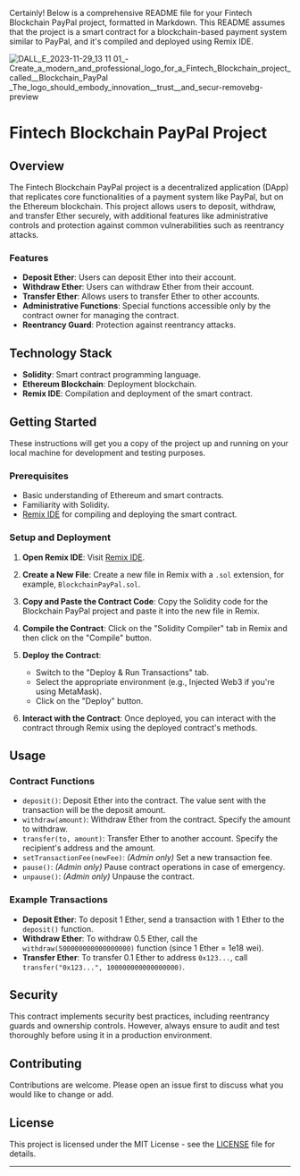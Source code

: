 Certainly! Below is a comprehensive README file for your Fintech Blockchain PayPal project, formatted in Markdown. This README assumes that the project is a smart contract for a blockchain-based payment system similar to PayPal, and it's compiled and deployed using Remix IDE.

![DALL_E_2023-11-29_13 11 01_-_Create_a_modern_and_professional_logo_for_a_Fintech_Blockchain_project_called__Blockchain_PayPal_ _The_logo_should_embody_innovation__trust__and_secur-removebg-preview](https://github.com/JohnDeveloperJ/Fintech-Blockchain-PayPal-Project/assets/143453887/75b9647e-f3ab-460a-9176-d03528dc12b5)


# Fintech Blockchain PayPal Project

## Overview

The Fintech Blockchain PayPal project is a decentralized application (DApp) that replicates core functionalities of a payment system like PayPal, but on the Ethereum blockchain. This project allows users to deposit, withdraw, and transfer Ether securely, with additional features like administrative controls and protection against common vulnerabilities such as reentrancy attacks.

### Features

- **Deposit Ether**: Users can deposit Ether into their account.
- **Withdraw Ether**: Users can withdraw Ether from their account.
- **Transfer Ether**: Allows users to transfer Ether to other accounts.
- **Administrative Functions**: Special functions accessible only by the contract owner for managing the contract.
- **Reentrancy Guard**: Protection against reentrancy attacks.

## Technology Stack

- **Solidity**: Smart contract programming language.
- **Ethereum Blockchain**: Deployment blockchain.
- **Remix IDE**: Compilation and deployment of the smart contract.

## Getting Started

These instructions will get you a copy of the project up and running on your local machine for development and testing purposes.

### Prerequisites

- Basic understanding of Ethereum and smart contracts.
- Familiarity with Solidity.
- [Remix IDE](https://remix.ethereum.org/) for compiling and deploying the smart contract.

### Setup and Deployment

1. **Open Remix IDE**: Visit [Remix IDE](https://remix.ethereum.org/).

2. **Create a New File**: Create a new file in Remix with a `.sol` extension, for example, `BlockchainPayPal.sol`.

3. **Copy and Paste the Contract Code**: Copy the Solidity code for the Blockchain PayPal project and paste it into the new file in Remix.

4. **Compile the Contract**: Click on the "Solidity Compiler" tab in Remix and then click on the "Compile" button.

5. **Deploy the Contract**: 
    - Switch to the "Deploy & Run Transactions" tab.
    - Select the appropriate environment (e.g., Injected Web3 if you're using MetaMask).
    - Click on the "Deploy" button.

6. **Interact with the Contract**: Once deployed, you can interact with the contract through Remix using the deployed contract's methods.

## Usage

### Contract Functions

- `deposit()`: Deposit Ether into the contract. The value sent with the transaction will be the deposit amount.
- `withdraw(amount)`: Withdraw Ether from the contract. Specify the amount to withdraw.
- `transfer(to, amount)`: Transfer Ether to another account. Specify the recipient's address and the amount.
- `setTransactionFee(newFee)`: *(Admin only)* Set a new transaction fee.
- `pause()`: *(Admin only)* Pause contract operations in case of emergency.
- `unpause()`: *(Admin only)* Unpause the contract.

### Example Transactions

- **Deposit Ether**: To deposit 1 Ether, send a transaction with 1 Ether to the `deposit()` function.
- **Withdraw Ether**: To withdraw 0.5 Ether, call the `withdraw(500000000000000000)` function (since 1 Ether = 1e18 wei).
- **Transfer Ether**: To transfer 0.1 Ether to address `0x123...`, call `transfer("0x123...", 100000000000000000)`.

## Security

This contract implements security best practices, including reentrancy guards and ownership controls. However, always ensure to audit and test thoroughly before using it in a production environment.

## Contributing

Contributions are welcome. Please open an issue first to discuss what you would like to change or add.

## License

This project is licensed under the MIT License - see the [LICENSE](LICENSE) file for details.

---

